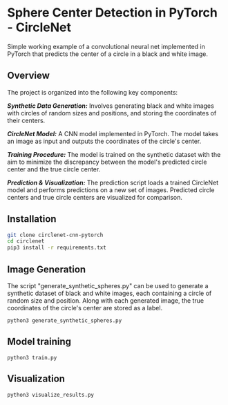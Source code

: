 # Sphere Center Detection in PyTorch - CircleNet
Simple working example of a convolutional neural net implemented in PyTorch that predicts the center of a circle in a black and white image.

## Overview
The project is organized into the following key components:

***Synthetic Data Generation:*** Involves generating black and white images with circles of random sizes and positions, and storing the coordinates of their centers.

***CircleNet Model:*** A CNN model implemented in PyTorch. The model takes an image as input and outputs the coordinates of the circle's center.

***Training Procedure:*** The model is trained on the synthetic dataset with the aim to minimize the discrepancy between the model's predicted circle center and the true circle center.

***Prediction & Visualization:*** The prediction script loads a trained CircleNet model and performs predictions on a new set of images. Predicted circle centers and true circle centers are visualized for comparison.
## Installation
```bash
git clone circlenet-cnn-pytorch
cd circlenet
pip3 install -r requirements.txt
```

## Image Generation
The script "generate_synthetic_spheres.py" can be used to generate a synthetic dataset of black and white images, each containing a circle of random size and position. Along with each generated image, the true coordinates of the circle's center are stored as a label. 
```
python3 generate_synthetic_spheres.py
```

## Model training
```
python3 train.py
```

## Visualization
```
python3 visualize_results.py
```
